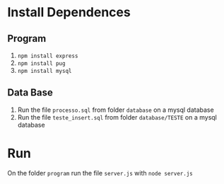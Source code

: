 # Install Dependences

## Program
1. `npm install express`
2. `npm install pug`
3. `npm install mysql`

## Data Base
1. Run the file `processo.sql` from folder `database` on a mysql database
2. Run the file `teste_insert.sql` from folder `database/TESTE` on a mysql database

# Run 

On the folder `program` run the file `server.js` with `node server.js`
